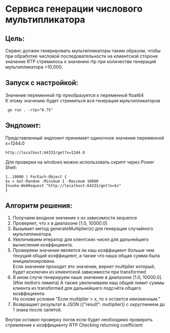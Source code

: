 
# Сервиса генерации числового мультипликатора 

## Цель:

Сервис должен генерировать мультипликаторы таким образом, чтобы
при обработке числовой последовательности на клиентской стороне значение
RTP стремилось к значению rtp при количестве генераций мультипликатора >10,000.

## Запуск с настройкой:

Значение переменной rtp преобразуется к переменной float64  
К этому значению будет стремиться вся генерация мультипликаторов
   
     go run . -rtp="0.75" 

## Эндпоинт:
    
Представленный эндпоинт принимает одиночное значение переменной x=1244.0

    http://localhost:64333/get?x=1244.0

Для проверки на windows можно использовать скрипт через Power Shell:

    1..10000 | ForEach-Object {
    $x = Get-Random -Minimum 1 -Maximum 10000
    Invoke-WebRequest "http://localhost:64333/get?x=$x"
    }

## Алгоритм решения:

 1. Получаем входное знечение x из зависимости sequence 
 2. Проверяет, что x в диапазоне [1.0, 10000.0]
 3. Вызывает метод generateMultiplier(x) для генерации случайного мультипликатора.
 4. Увеличиваем итератор для клентских чисел для дальнейшего вычисления коэффициента.
 5. Проверяем значение является ли наш коэффициент больше чем текущий общий коэффициент, а также что наша общая сумма была инициализирована.  
    Если значение проходит это значение, вернет multiplier который, будет исключен из клиентской зависимости при transformed
 6. В ином случе генерируем наше значение в диапазоне [1.0, 10000.0]. (Или любого лимита)
    А также увеличиваем наш общий лимит суммы клиента из transformed для дальнейшего подсчёта общего коэффициента.  
    На основе условия "Если multiplier > x, то x остается неизменным."
 7. Возвращает результат в JSON ({"result": multiplier}) с округлением до 1 знака после запятой.

Внутри оставил проверку логов если будет необходимо проверить стремление к коэффициенту RTP
Checking returning coefficient  